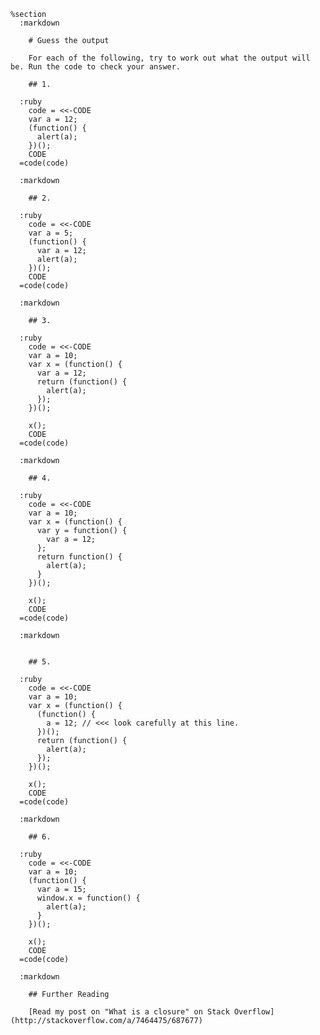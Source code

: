     %section
      :markdown

        # Guess the output

        For each of the following, try to work out what the output will be. Run the code to check your answer.

        ## 1.

      :ruby
        code = <<-CODE
        var a = 12;
        (function() {
          alert(a);
        })();
        CODE
      =code(code)

      :markdown

        ## 2.

      :ruby
        code = <<-CODE
        var a = 5;
        (function() {
          var a = 12;
          alert(a);
        })();
        CODE
      =code(code)

      :markdown

        ## 3.

      :ruby
        code = <<-CODE
        var a = 10;
        var x = (function() {
          var a = 12;
          return (function() {
            alert(a);
          });
        })();

        x();
        CODE
      =code(code)

      :markdown

        ## 4.

      :ruby
        code = <<-CODE
        var a = 10;
        var x = (function() {
          var y = function() {
            var a = 12;
          };
          return function() {
            alert(a);
          }
        })();

        x();
        CODE
      =code(code)

      :markdown


        ## 5.

      :ruby
        code = <<-CODE
        var a = 10;
        var x = (function() {
          (function() {
            a = 12; // <<< look carefully at this line.
          })();
          return (function() {
            alert(a);
          });
        })();

        x();
        CODE
      =code(code)

      :markdown

        ## 6.

      :ruby
        code = <<-CODE
        var a = 10;
        (function() {
          var a = 15;
          window.x = function() {
            alert(a);
          }
        })();

        x();
        CODE
      =code(code)

      :markdown

        ## Further Reading

        [Read my post on "What is a closure" on Stack Overflow](http://stackoverflow.com/a/7464475/687677)

